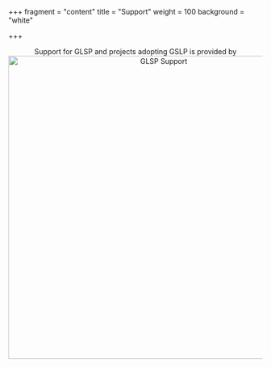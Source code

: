 +++
fragment = "content"
title = "Support"
weight = 100
background = "white"

+++

<p align="center">
Support for GLSP and projects adopting GSLP is provided by
</br>
<img src="/images/eslogo.png" alt="GLSP Support" width="600"/>
</p>
